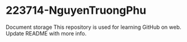 # 223714-NguyenTruongPhu
Document storage
This repository is used for learning GitHub on web.
Update README with more info.
